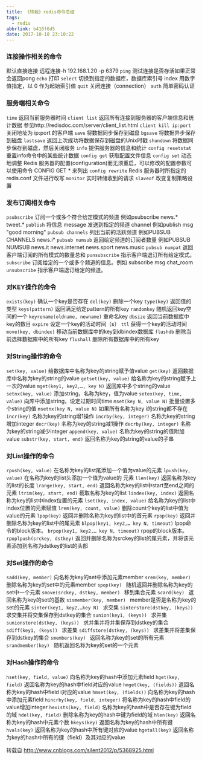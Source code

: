 ```yaml
---
title: 《转载》redis命令总结
tags:
  - redis
abbrlink: b416f6d5
date: 2017-10-18 23:10:22
---
```

### 连接操作相关的命令
默认直接连接  远程连接-h 192.168.1.20 -p 6379
`ping` 测试连接是否存活如果正常会返回pong
`echo` 打印
`select` 切换到指定的数据库，数据库索引号 index 用数字值指定，以 0 作为起始索引值
`quit` 关闭连接（connection）
`auth` 简单密码认证
<!-- more -->

### 服务端相关命令
`time` 返回当前服务器时间
`client list` 返回所有连接到服务器的客户端信息和统计数据  参见http://redisdoc.com/server/client_list.html
`client kill ip:port` 关闭地址为 ip:port 的客户端
`save` 将数据同步保存到磁盘
`bgsave` 将数据异步保存到磁盘
`lastsave` 返回上次成功将数据保存到磁盘的Unix时戳
`shundown` 将数据同步保存到磁盘，然后关闭服务
`info` 提供服务器的信息和统计
`config resetstat` 重置info命令中的某些统计数据
`config get` 获取配置文件信息
`config set` 动态地调整 Redis 服务器的配置(configuration)而无须重启，可以修改的配置参数可以使用命令 CONFIG GET * 来列出
`config rewrite` Redis 服务器时所指定的 redis.conf 文件进行改写
`monitor` 实时转储收到的请求
`slaveof` 改变复制策略设置

### 发布订阅相关命令
`psubscribe` 订阅一个或多个符合给定模式的频道 例如psubscribe news.* tweet.*
`publish` 将信息 message 发送到指定的频道 channel 例如publish msg "good morning"
`pubsub channels` 列出当前的活跃频道 例如PUBSUB CHANNELS news.i*
`pubsub numsub` 返回给定频道的订阅者数量 例如PUBSUB NUMSUB news.it news.internet news.sport news.music
`pubsub numpat` 返回客户端订阅的所有模式的数量总和
`punsubscribe` 指示客户端退订所有给定模式。
`subscribe` 订阅给定的一个或多个频道的信息。例如 subscribe msg chat_room
`unsubscribe` 指示客户端退订给定的频道。

### 对KEY操作的命令
`exists(key)` 确认一个key是否存在
`del(key)` 删除一个key
`type(key)` 返回值的类型
`keys(pattern)` 返回满足给定pattern的所有key
`randomkey` 随机返回key空间的一个
`keyrename(oldname, newname)` 重命名key
`dbsize` 返回当前数据库中key的数目
`expire` 设定一个key的活动时间（s）
`ttl` 获得一个key的活动时间
`move(key, dbindex)` 移动当前数据库中的key到dbindex数据库
`flushdb` 删除当前选择数据库中的所有key
`flushall` 删除所有数据库中的所有key

### 对String操作的命令
`set(key, value)` 给数据库中名称为key的string赋予值value
`get(key)` 返回数据库中名称为key的string的value
`getset(key, value)` 给名称为key的string赋予上一次的value
`mget(key1, key2,…, key N)` 返回库中多个string的value
`setnx(key, value)` 添加string，名称为key，值为value
`setex(key, time, value)` 向库中添加string，设定过期时间time
`mset(key N, value N)` 批量设置多个string的值
`msetnx(key N, value N)` 如果所有名称为key i的string都不存在
`incr(key)` 名称为key的string增1操作
`incrby(key, integer)` 名称为key的string增加integer
`decr(key)` 名称为key的string减1操作
`decrby(key, integer)` 名称为key的string减少integer
`append(key, value)` 名称为key的string的值附加value
`substr(key, start, end)` 返回名称为key的string的value的子串

### 对List操作的命令
`rpush(key, value)` 在名称为key的list尾添加一个值为value的元素
`lpush(key, value)` 在名称为key的list头添加一个值为value的 元素
`llen(key)` 返回名称为key的list的长度
`lrange(key, start, end)` 返回名称为key的list中start至end之间的元素
`ltrim(key, start, end)` 截取名称为key的list
`lindex(key, index)` 返回名称为key的list中index位置的元素
`lset(key, index, value)` 给名称为key的list中index位置的元素赋值
`lrem(key, count, value)` 删除count个key的list中值为value的元素
`lpop(key)` 返回并删除名称为key的list中的首元素
`rpop(key)` 返回并删除名称为key的list中的尾元素
`blpop(key1, key2,… key N, timeout)` lpop命令的block版本。
`brpop(key1, key2,… key N, timeout)` rpop的block版本。
`rpoplpush(srckey, dstkey)` 返回并删除名称为srckey的list的尾元素，并将该元素添加到名称为dstkey的list的头部

### 对Set操作的命令
`sadd(key, member)` 向名称为key的set中添加元素member
`srem(key, member) ` 删除名称为key的set中的元素member
`spop(key) ` 随机返回并删除名称为key的set中一个元素
`smove(srckey, dstkey, member) ` 移到集合元素
`scard(key) ` 返回名称为key的set的基数
`sismember(key, member) ` member是否是名称为key的set的元素
`sinter(key1, key2,…key N) ` 求交集
`sinterstore(dstkey, (keys)) ` 求交集并将交集保存到dstkey的集合
`sunion(key1, (keys)) ` 求并集
`sunionstore(dstkey, (keys)) ` 求并集并将并集保存到dstkey的集合
`sdiff(key1, (keys)) ` 求差集
`sdiffstore(dstkey, (keys)) ` 求差集并将差集保存到dstkey的集合
`smembers(key) ` 返回名称为key的set的所有元素
`srandmember(key) ` 随机返回名称为key的set的一个元素

### 对Hash操作的命令
`hset(key, field, value)` 向名称为key的hash中添加元素field
`hget(key, field)` 返回名称为key的hash中field对应的value
`hmget(key, (fields))` 返回名称为key的hash中field i对应的value
`hmset(key, (fields))` 向名称为key的hash中添加元素field
`hincrby(key, field, integer)` 将名称为key的hash中field的value增加integer
`hexists(key, field)` 名称为key的hash中是否存在键为field的域
`hdel(key, field)` 删除名称为key的hash中键为field的域
`hlen(key)` 返回名称为key的hash中元素个数
`hkeys(key)` 返回名称为key的hash中所有键
`hvals(key)` 返回名称为key的hash中所有键对应的value
`hgetall(key)` 返回名称为key的hash中所有的键（field）及其对应的value

转载自 http://www.cnblogs.com/silent2012/p/5368925.html
